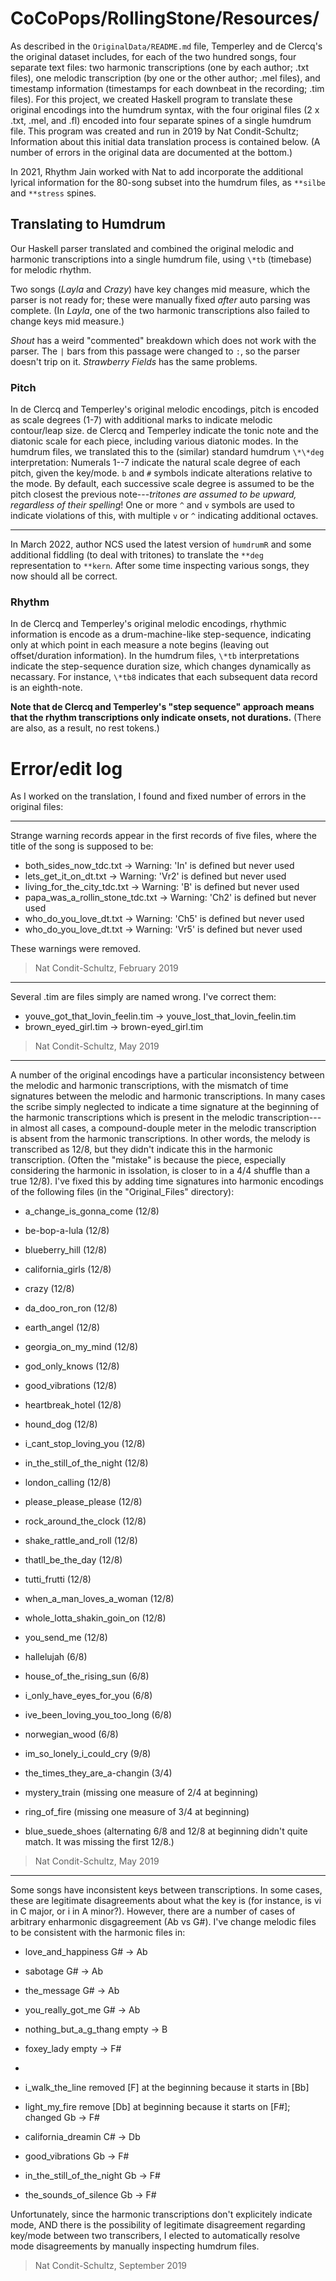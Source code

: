 # CoCoPops/RollingStone/Resources/

As described in the `OriginalData/README.md` file, Temperley and de Clercq's the original dataset includes, for each of the two hundred songs, four separate text files: two harmonic transcriptions (one by each author; .txt files), one melodic transcription (by one or the other author; .mel files), and timestamp information (timestamps for each downbeat in the recording; .tim files).
For this project, we created Haskell program to translate these original encodings into the humdrum syntax, with the four original files (2 x .txt, .mel, and .fl) encoded into four separate spines of a single humdrum file. 
This program was created and run in 2019 by Nat Condit-Schultz;
Information about this initial data translation process is contained below.
(A number of errors in the original data are documented at the bottom.)

In 2021, Rhythm Jain worked with Nat to add incorporate the additional lyrical information for the 80-song subset into the humdrum files, as `**silbe` and `**stress` spines.



## Translating to Humdrum

Our Haskell parser translated and combined the original melodic and harmonic transcriptions into a single humdrum file, using `\*tb` (timebase) for melodic rhythm.

Two songs (*Layla* and *Crazy*) have key changes mid measure, which the parser is not ready for; these were manually fixed *after* auto parsing was complete.
(In *Layla*, one of the two harmonic transcriptions also failed to change keys mid measure.)

*Shout* has a weird "commented" breakdown which does not work with the parser. The `|` bars from this passage were changed to `:`, so the parser doesn't trip on it.
*Strawberry Fields* has the same problems.



### Pitch

In de Clercq and Temperley's original melodic encodings, pitch is encoded as scale degrees (1-7) with additional marks to indicate melodic contour/leap size.
de Clercq and Temperley indicate the tonic note and the diatonic scale for each piece, including various diatonic modes.
In the humdrum files, we translated this to the (similar) standard humdrum `\*\*deg` interpretation:
Numerals 1--7 indicate the natural scale degree of each pitch, given the key/mode.
`b` and `#` symbols indicate alterations relative to the mode.
By default, each successive scale degree is assumed to be the pitch closest the previous note---*tritones are assumed to be upward, regardless of their spelling*!
One or more `^` and `v` symbols are used to indicate violations of this, with multiple `v` or `^` indicating additional octaves.

---

In March 2022, author NCS used the latest version of `humdrumR` and some additional fiddling (to deal with tritones) to translate the `**deg` representation to `**kern`.
After some time inspecting various songs, they now should all be correct.

### Rhythm

In de Clercq and Temperley's original melodic encodings, rhythmic information is encode as a drum-machine-like step-sequence, indicating only at which point in each measure a note begins (leaving out offset/duration information).
In the humdrum files, `\*tb` interpretations indicate the step-sequence duration size, which changes dynamically as necassary.
For instance, `\*tb8` indicates that each subsequent data record is an eighth-note.

**Note that de Clercq and Temperley's "step sequence" approach means that the rhythm transcriptions only indicate onsets, not durations.**
(There are also, as a result, no rest tokens.)


# Error/edit log

As I worked on the translation, I found and fixed number of errors in the original files:


----

Strange warning records appear in the first records of five files, where the title of the song is supposed to be:

+ both_sides_now_tdc.txt	->	Warning: 'In' is defined but never used
+ lets_get_it_on_dt.txt	->	Warning: 'Vr2' is defined but never used
+ living_for_the_city_tdc.txt	->	Warning: 'B' is defined but never used
+ papa_was_a_rollin_stone_tdc.txt	->	Warning: 'Ch2' is defined but never used
+ who_do_you_love_dt.txt	->	Warning: 'Ch5' is defined but never used
+ who_do_you_love_dt.txt	->	Warning: 'Vr5' is defined but never used

These warnings were removed.

> Nat Condit-Schultz, February 2019


----

Several .tim are files simply are named wrong. I've correct them:

+ youve_got_that_lovin_feelin.tim -> youve_lost_that_lovin_feelin.tim
+ brown_eyed_girl.tim -> brown-eyed_girl.tim


> Nat Condit-Schultz, May 2019

---

A number of the original encodings have a particular inconsistency between the melodic and harmonic transcriptions,
with the mismatch of time signatures between the melodic and harmonic transcriptions.
In many cases the scribe simply neglected to indicate a time signature at the beginning of the harmonic transcriptions which is present
in the melodic transcription---in almost all cases, a compound-douple meter in the melodic transcription is absent from the harmonic transcriptions.
In other words, the melody is transcribed as 12/8, but they didn't indicate this in the harmonic transcription.
(Often the "mistake" is because the piece, especially considering the harmonic in issolation, is closer to in a 4/4 shuffle than a true 12/8).
I've fixed this by adding time signatures into harmonic encodings of the following files (in the "Original_Files" directory):

+ a_change_is_gonna_come (12/8)
+ be-bop-a-lula (12/8)
+ blueberry_hill (12/8)
+ california_girls (12/8)
+ crazy (12/8)
+ da_doo_ron_ron (12/8)
+ earth_angel (12/8)
+ georgia_on_my_mind (12/8)
+ god_only_knows (12/8)
+ good_vibrations (12/8)
+ heartbreak_hotel (12/8)
+ hound_dog (12/8)
+ i_cant_stop_loving_you (12/8)
+ in_the_still_of_the_night (12/8)
+ london_calling (12/8)
+ please_please_please (12/8)
+ rock_around_the_clock (12/8)
+ shake_rattle_and_roll (12/8)
+ thatll_be_the_day (12/8)
+ tutti_frutti (12/8)
+ when_a_man_loves_a_woman (12/8)
+ whole_lotta_shakin_goin_on (12/8)
+ you_send_me (12/8)

+ hallelujah (6/8)
+ house_of_the_rising_sun (6/8)
+ i_only_have_eyes_for_you (6/8)
+ ive_been_loving_you_too_long (6/8)
+ norwegian_wood (6/8)

+ im_so_lonely_i_could_cry (9/8)

+ the_times_they_are_a-changin (3/4)

+ mystery_train (missing one measure of 2/4 at beginning)
+ ring_of_fire (missing one measure of 3/4 at beginning)

+ blue_suede_shoes (alternating 6/8 and 12/8 at beginning didn't quite match. It was missing the first 12/8.)

> Nat Condit-Schultz, May 2019


---

Some songs have inconsistent keys between transcriptions.
In some cases, these are legitimate disagreements about what the key is (for instance, is vi in C major, or i in A minor?).
However, there are a number of cases of arbitrary enharmonic disgagreement (Ab vs G#). 
I've change melodic files to be consistent with the harmonic files in:

+ love_and_happiness G# -> Ab
+ sabotage G# -> Ab
+ the_message G# -> Ab
+ you_really_got_me G# -> Ab

+ nothing_but_a_g_thang empty -> B
+ foxey_lady empty -> F#
+ 
+ i_walk_the_line removed [F] at the beginning because it starts in [Bb]

+ light_my_fire remove [Db] at beginning because it starts on [F#]; changed Gb -> F# 

+ california_dreamin C# -> Db

+ good_vibrations Gb -> F#
+ in_the_still_of_the_night Gb -> F#
+ the_sounds_of_silence Gb -> F#

Unfortunately, since the harmonic transcriptions don't explicitely indicate mode, AND there is the possibility of legitimate disagreement regarding 
key/mode between two transcribers, I elected to automatically resolve mode disagreements by manually inspecting humdrum files.

> Nat Condit-Schultz, September 2019
	
